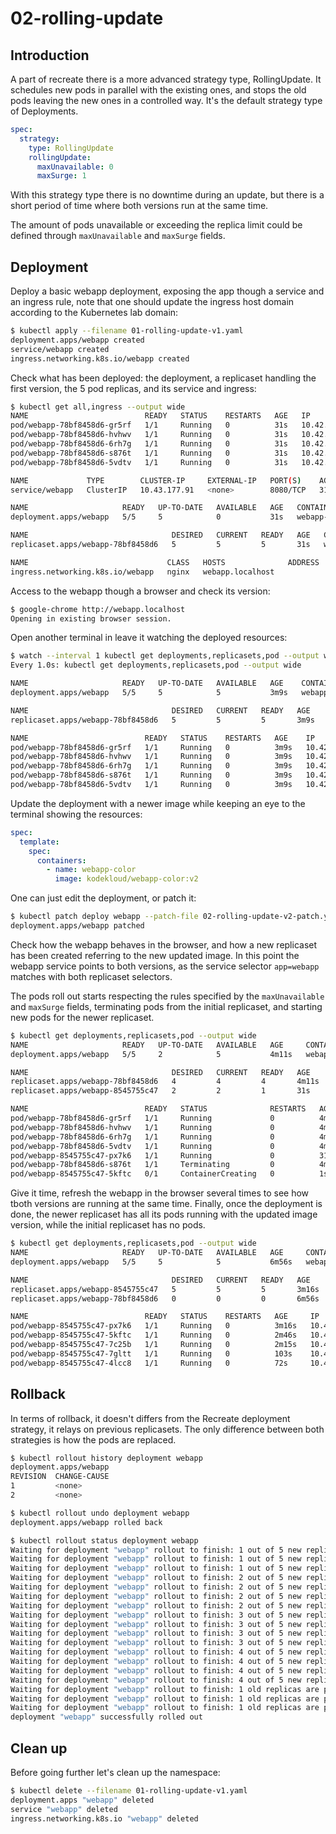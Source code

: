 # 02-rolling-update

## Introduction

A part of recreate there is a more advanced strategy type, RollingUpdate. It schedules new pods in parallel with the existing ones, and stops the old pods leaving the new ones in a controlled way. It's the default strategy type of Deployments.

```yaml
spec:
  strategy:
    type: RollingUpdate
    rollingUpdate:
      maxUnavailable: 0
      maxSurge: 1
```

With this strategy type there is no downtime during an update, but there is a short period of time where both versions run at the same time.

The amount of pods unavailable or exceeding the replica limit could be defined through `maxUnavailable` and `maxSurge` fields.

## Deployment

Deploy a basic webapp deployment, exposing the app though a service and an ingress rule, note that one should update the ingress host domain according to the Kubernetes lab domain:

```bash
$ kubectl apply --filename 01-rolling-update-v1.yaml
deployment.apps/webapp created
service/webapp created
ingress.networking.k8s.io/webapp created
```

Check what has been deployed: the deployment, a replicaset handling the first version, the 5 pod replicas, and its service and ingress:

```bash
$ kubectl get all,ingress --output wide
NAME                          READY   STATUS    RESTARTS   AGE   IP           NODE              NOMINATED NODE   READINESS GATES
pod/webapp-78bf8458d6-gr5rf   1/1     Running   0          31s   10.42.1.10   k3d-lab-agent-1   <none>           <none>
pod/webapp-78bf8458d6-hvhwv   1/1     Running   0          31s   10.42.1.9    k3d-lab-agent-1   <none>           <none>
pod/webapp-78bf8458d6-6rh7g   1/1     Running   0          31s   10.42.2.9    k3d-lab-agent-0   <none>           <none>
pod/webapp-78bf8458d6-s876t   1/1     Running   0          31s   10.42.2.8    k3d-lab-agent-0   <none>           <none>
pod/webapp-78bf8458d6-5vdtv   1/1     Running   0          31s   10.42.3.8    k3d-lab-agent-2   <none>           <none>

NAME             TYPE        CLUSTER-IP     EXTERNAL-IP   PORT(S)    AGE   SELECTOR
service/webapp   ClusterIP   10.43.177.91   <none>        8080/TCP   31s   app=webapp

NAME                     READY   UP-TO-DATE   AVAILABLE   AGE   CONTAINERS     IMAGES                      SELECTOR
deployment.apps/webapp   5/5     5            0           31s   webapp-color   kodekloud/webapp-color:v1   app=webapp

NAME                                DESIRED   CURRENT   READY   AGE   CONTAINERS     IMAGES                      SELECTOR
replicaset.apps/webapp-78bf8458d6   5         5         5       31s   webapp-color   kodekloud/webapp-color:v1   app=webapp,pod-template-hash=78bf8458d6

NAME                               CLASS   HOSTS              ADDRESS   PORTS   AGE
ingress.networking.k8s.io/webapp   nginx   webapp.localhost             80      31s
```

Access to the webapp though a browser and check its version:

```bash
$ google-chrome http://webapp.localhost
Opening in existing browser session.
```

Open another terminal in leave it watching the deployed resources:

```bash
$ watch --interval 1 kubectl get deployments,replicasets,pod --output wide
Every 1.0s: kubectl get deployments,replicasets,pod --output wide

NAME                     READY   UP-TO-DATE   AVAILABLE   AGE    CONTAINERS     IMAGES                      SELECTOR
deployment.apps/webapp   5/5     5            5           3m9s   webapp-color   kodekloud/webapp-color:v1   app=webapp

NAME                                DESIRED   CURRENT   READY   AGE    CONTAINERS     IMAGES                      SELECTOR
replicaset.apps/webapp-78bf8458d6   5         5         5       3m9s   webapp-color   kodekloud/webapp-color:v1   app=webapp,pod-template-hash=78bf8458d6

NAME                          READY   STATUS    RESTARTS   AGE    IP           NODE              NOMINATED NODE   READINESS GATES
pod/webapp-78bf8458d6-gr5rf   1/1     Running   0          3m9s   10.42.1.10   k3d-lab-agent-1   <none>           <none>
pod/webapp-78bf8458d6-hvhwv   1/1     Running   0          3m9s   10.42.1.9    k3d-lab-agent-1   <none>           <none>
pod/webapp-78bf8458d6-6rh7g   1/1     Running   0          3m9s   10.42.2.9    k3d-lab-agent-0   <none>           <none>
pod/webapp-78bf8458d6-s876t   1/1     Running   0          3m9s   10.42.2.8    k3d-lab-agent-0   <none>           <none>
pod/webapp-78bf8458d6-5vdtv   1/1     Running   0          3m9s   10.42.3.8    k3d-lab-agent-2   <none>           <none>
```

Update the deployment with a newer image while keeping an eye to the terminal showing the resources:

```yaml
spec:
  template:
    spec:
      containers:
        - name: webapp-color
          image: kodekloud/webapp-color:v2
```

One can just edit the deployment, or patch it:

```bash
$ kubectl patch deploy webapp --patch-file 02-rolling-update-v2-patch.yaml
deployment.apps/webapp patched
```

Check how the webapp behaves in the browser, and how a new replicaset has been created referring to the new updated image.
In this point the webapp service points to both versions, as the service selector `app=webapp` matches with both replicaset selectors.

The pods roll out starts respecting the rules specified by the `maxUnavailable` and `maxSurge` fields, terminating pods from the initial replicaset, and starting new pods for the newer replicaset.

```bash
$ kubectl get deployments,replicasets,pod --output wide
NAME                     READY   UP-TO-DATE   AVAILABLE   AGE     CONTAINERS     IMAGES                      SELECTOR
deployment.apps/webapp   5/5     2            5           4m11s   webapp-color   kodekloud/webapp-color:v2   app=webapp

NAME                                DESIRED   CURRENT   READY   AGE     CONTAINERS     IMAGES                      SELECTOR
replicaset.apps/webapp-78bf8458d6   4         4         4       4m11s   webapp-color   kodekloud/webapp-color:v1   app=webapp,pod-template-hash=78bf8458d6
replicaset.apps/webapp-8545755c47   2         2         1       31s     webapp-color   kodekloud/webapp-color:v2   app=webapp,pod-template-hash=8545755c47

NAME                          READY   STATUS              RESTARTS   AGE     IP           NODE              NOMINATED NODE   READINESS GATES
pod/webapp-78bf8458d6-gr5rf   1/1     Running             0          4m11s   10.42.1.10   k3d-lab-agent-1   <none>           <none>
pod/webapp-78bf8458d6-hvhwv   1/1     Running             0          4m11s   10.42.1.9    k3d-lab-agent-1   <none>           <none>
pod/webapp-78bf8458d6-6rh7g   1/1     Running             0          4m11s   10.42.2.9    k3d-lab-agent-0   <none>           <none>
pod/webapp-78bf8458d6-5vdtv   1/1     Running             0          4m11s   10.42.3.8    k3d-lab-agent-2   <none>           <none>
pod/webapp-8545755c47-px7k6   1/1     Running             0          31s     10.42.2.10   k3d-lab-agent-0   <none>           <none>
pod/webapp-78bf8458d6-s876t   1/1     Terminating         0          4m11s   10.42.2.8    k3d-lab-agent-0   <none>           <none>
pod/webapp-8545755c47-5kftc   0/1     ContainerCreating   0          1s      <none>       k3d-lab-agent-1   <none>           <none>
```

Give it time, refresh the webapp in the browser several times to see how tboth versions are running at the same time. Finally, once the deployment is done, the newer replicaset has all its pods running with the updated image version, while the initial replicaset has no pods.

```bash
$ kubectl get deployments,replicasets,pod --output wide
NAME                     READY   UP-TO-DATE   AVAILABLE   AGE     CONTAINERS     IMAGES                      SELECTOR
deployment.apps/webapp   5/5     5            5           6m56s   webapp-color   kodekloud/webapp-color:v2   app=webapp

NAME                                DESIRED   CURRENT   READY   AGE     CONTAINERS     IMAGES                      SELECTOR
replicaset.apps/webapp-8545755c47   5         5         5       3m16s   webapp-color   kodekloud/webapp-color:v2   app=webapp,pod-template-hash=8545755c47
replicaset.apps/webapp-78bf8458d6   0         0         0       6m56s   webapp-color   kodekloud/webapp-color:v1   app=webapp,pod-template-hash=78bf8458d6

NAME                          READY   STATUS    RESTARTS   AGE     IP           NODE              NOMINATED NODE   READINESS GATES
pod/webapp-8545755c47-px7k6   1/1     Running   0          3m16s   10.42.2.10   k3d-lab-agent-0   <none>           <none>
pod/webapp-8545755c47-5kftc   1/1     Running   0          2m46s   10.42.1.11   k3d-lab-agent-1   <none>           <none>
pod/webapp-8545755c47-7c25b   1/1     Running   0          2m15s   10.42.3.9    k3d-lab-agent-2   <none>           <none>
pod/webapp-8545755c47-7gltt   1/1     Running   0          103s    10.42.2.11   k3d-lab-agent-0   <none>           <none>
pod/webapp-8545755c47-4lcc8   1/1     Running   0          72s     10.42.1.12   k3d-lab-agent-1   <none>           <none>
```

## Rollback

In terms of rollback, it doesn't differs from the Recreate deployment strategy, it relays on previous replicasets. The only difference between both strategies is how the pods are replaced.

```bash
$ kubectl rollout history deployment webapp
deployment.apps/webapp
REVISION  CHANGE-CAUSE
1         <none>
2         <none>

$ kubectl rollout undo deployment webapp
deployment.apps/webapp rolled back

$ kubectl rollout status deployment webapp
Waiting for deployment "webapp" rollout to finish: 1 out of 5 new replicas have been updated...
Waiting for deployment "webapp" rollout to finish: 1 out of 5 new replicas have been updated...
Waiting for deployment "webapp" rollout to finish: 1 out of 5 new replicas have been updated...
Waiting for deployment "webapp" rollout to finish: 2 out of 5 new replicas have been updated...
Waiting for deployment "webapp" rollout to finish: 2 out of 5 new replicas have been updated...
Waiting for deployment "webapp" rollout to finish: 2 out of 5 new replicas have been updated...
Waiting for deployment "webapp" rollout to finish: 2 out of 5 new replicas have been updated...
Waiting for deployment "webapp" rollout to finish: 3 out of 5 new replicas have been updated...
Waiting for deployment "webapp" rollout to finish: 3 out of 5 new replicas have been updated...
Waiting for deployment "webapp" rollout to finish: 3 out of 5 new replicas have been updated...
Waiting for deployment "webapp" rollout to finish: 3 out of 5 new replicas have been updated...
Waiting for deployment "webapp" rollout to finish: 4 out of 5 new replicas have been updated...
Waiting for deployment "webapp" rollout to finish: 4 out of 5 new replicas have been updated...
Waiting for deployment "webapp" rollout to finish: 4 out of 5 new replicas have been updated...
Waiting for deployment "webapp" rollout to finish: 4 out of 5 new replicas have been updated...
Waiting for deployment "webapp" rollout to finish: 1 old replicas are pending termination...
Waiting for deployment "webapp" rollout to finish: 1 old replicas are pending termination...
Waiting for deployment "webapp" rollout to finish: 1 old replicas are pending termination...
deployment "webapp" successfully rolled out
```

## Clean up

Before going further let's clean up the namespace:

```bash
$ kubectl delete --filename 01-rolling-update-v1.yaml
deployment.apps "webapp" deleted
service "webapp" deleted
ingress.networking.k8s.io "webapp" deleted
```

